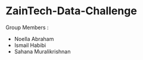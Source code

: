 # ZainTech-Data-Challenge

Group Members : 

- Noella Abraham
- Ismail Habibi
- Sahana Muralikrishnan 

